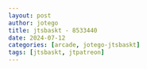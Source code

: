 ```yaml
---
layout: post
author: jotego
title: jtsbaskt - 8533440
date: 2024-07-12
categories: [arcade, jotego-jtsbaskt]
tags: [jtsbaskt, jtpatreon]
---
```


